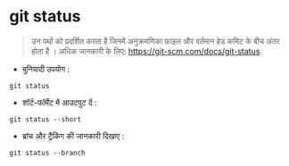 # git status

> उन पथों को प्रदर्शित करता है जिनमें अनुक्रमणिका फ़ाइल और वर्तमान हेड कमिट के बीच अंतर होता है ।
> अधिक जानकारी के लिए: <https://git-scm.com/docs/git-status>.

- बुनियादी उपयोग :

`git status`

- शॉर्ट-फॉर्मेट में आउटपुट दें :

`git status --short`

- ब्रांच और ट्रैकिंग की जानकारी दिखाए :

`git status --branch`
